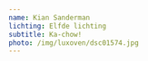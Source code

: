 ```yaml
---
name: Kian Sanderman
lichting: Elfde lichting
subtitle: Ka-chow!
photo: /img/luxoven/dsc01574.jpg
---
```

